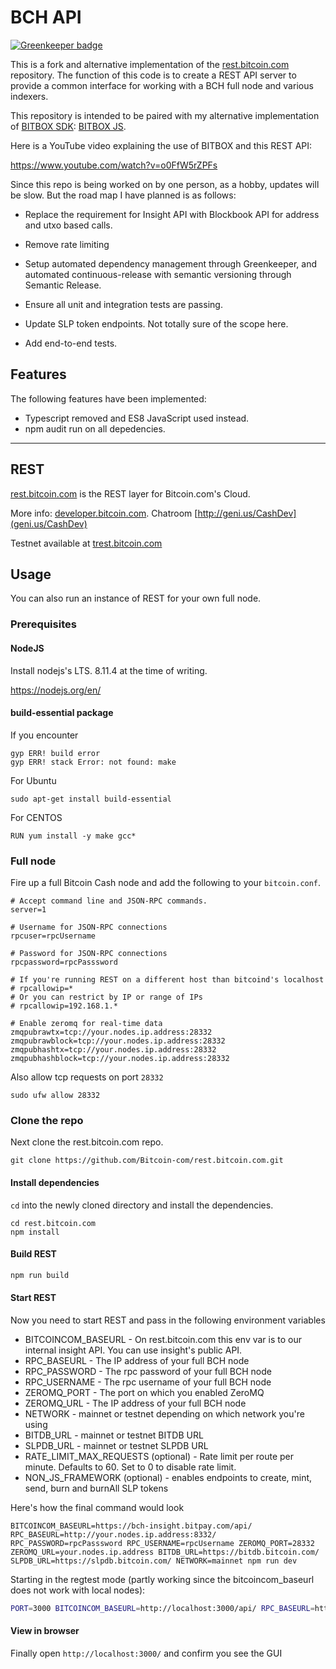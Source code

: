 # BCH API

[![Greenkeeper badge](https://badges.greenkeeper.io/christroutner/bch-api.svg)](https://greenkeeper.io/)

This is a fork and alternative implementation of
the [rest.bitcoin.com](https://github.com/Bitcoin-com/rest.bitcoin.com) repository.
The function of this code is to create a REST API server to provide a common
interface for working with a BCH full node and various indexers.

This repository is intended to be paired with my alternative implementation
of [BITBOX SDK](https://github.com/Bitcoin-com/bitbox-sdk):
[BITBOX JS](https://github.com/christroutner/bitbox-js).

Here is a YouTube video explaining the use of BITBOX and this REST API:

https://www.youtube.com/watch?v=o0FfW5rZPFs

Since this repo is being worked on by one person, as a hobby, updates will be
slow. But the road map I have planned is as follows:

- Replace the requirement for Insight API with Blockbook API for address and
utxo based calls.

- Remove rate limiting

- Setup automated dependency management through Greenkeeper, and automated
continuous-release with semantic versioning through Semantic Release.

- Ensure all unit and integration tests are passing.

- Update SLP token endpoints. Not totally sure of the scope here.

- Add end-to-end tests.

## Features
The following features have been implemented:

- Typescript removed and ES8 JavaScript used instead.
- npm audit run on all depedencies.

----

## REST

[rest.bitcoin.com](https://rest.bitcoin.com) is the REST layer for Bitcoin.com's Cloud.

More info: [developer.bitcoin.com](https://developer.bitcoin.com). Chatroom [http://geni.us/CashDev](geni.us/CashDev)

Testnet available at [trest.bitcoin.com](https://trest.bitcoin.com)

## Usage

You can also run an instance of REST for your own full node.

### Prerequisites

#### NodeJS

Install nodejs's LTS. 8.11.4 at the time of writing.

https://nodejs.org/en/

#### build-essential package

If you encounter

```
gyp ERR! build error
gyp ERR! stack Error: not found: make
```

For Ubuntu

```
sudo apt-get install build-essential
```

For CENTOS

```
RUN yum install -y make gcc*
```

### Full node

Fire up a full Bitcoin Cash node and add the following to your `bitcoin.conf`.

```
# Accept command line and JSON-RPC commands.
server=1

# Username for JSON-RPC connections
rpcuser=rpcUsername

# Password for JSON-RPC connections
rpcpassword=rpcPasssword

# If you're running REST on a different host than bitcoind's localhost
# rpcallowip=*
# Or you can restrict by IP or range of IPs
# rpcallowip=192.168.1.*

# Enable zeromq for real-time data
zmqpubrawtx=tcp://your.nodes.ip.address:28332
zmqpubrawblock=tcp://your.nodes.ip.address:28332
zmqpubhashtx=tcp://your.nodes.ip.address:28332
zmqpubhashblock=tcp://your.nodes.ip.address:28332
```

Also allow tcp requests on port `28332`

```
sudo ufw allow 28332
```

### Clone the repo

Next clone the rest.bitcoin.com repo.

```
git clone https://github.com/Bitcoin-com/rest.bitcoin.com.git
```

#### Install dependencies

`cd` into the newly cloned directory and install the dependencies.

```
cd rest.bitcoin.com
npm install
```

#### Build REST

```bash
npm run build
```

#### Start REST

Now you need to start REST and pass in the following environment variables

- BITCOINCOM_BASEURL - On rest.bitcoin.com this env var is to our internal insight API. You can use insight's public API.
- RPC_BASEURL - The IP address of your full BCH node
- RPC_PASSWORD - The rpc password of your full BCH node
- RPC_USERNAME - The rpc username of your full BCH node
- ZEROMQ_PORT - The port on which you enabled ZeroMQ
- ZEROMQ_URL - The IP address of your full BCH node
- NETWORK - mainnet or testnet depending on which network you're using
- BITDB_URL - mainnet or testnet BITDB URL
- SLPDB_URL - mainnet or testnet SLPDB URL
- RATE_LIMIT_MAX_REQUESTS (optional) - Rate limit per route per minute. Defaults to 60. Set to 0 to disable rate limit.
- NON_JS_FRAMEWORK (optional) - enables endpoints to create, mint, send, burn and burnAll SLP tokens

Here's how the final command would look

```
BITCOINCOM_BASEURL=https://bch-insight.bitpay.com/api/ RPC_BASEURL=http://your.nodes.ip.address:8332/ RPC_PASSWORD=rpcPasssword RPC_USERNAME=rpcUsername ZEROMQ_PORT=28332 ZEROMQ_URL=your.nodes.ip.address BITDB_URL=https://bitdb.bitcoin.com/ SLPDB_URL=https://slpdb.bitcoin.com/ NETWORK=mainnet npm run dev
```

Starting in the regtest mode (partly working since the bitcoincom_baseurl does not work with local nodes):

```bash
PORT=3000 BITCOINCOM_BASEURL=http://localhost:3000/api/ RPC_BASEURL=http://localhost:18332/ RPC_PASSWORD=regtest RPC_USERNAME=regtest ZEROMQ_PORT=0 ZEROMQ_URL=0 NETWORK=local npm start
```

#### View in browser

Finally open `http://localhost:3000/` and confirm you see the GUI
